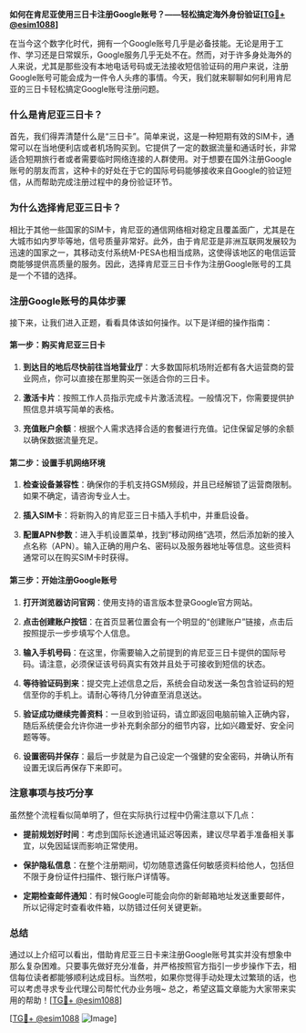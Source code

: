 **如何在肯尼亚使用三日卡注册Google账号？——轻松搞定海外身份验证[[TG💪+ @esim1088](https://t.me/s/esim1088)]**

在当今这个数字化时代，拥有一个Google账号几乎是必备技能。无论是用于工作、学习还是日常娱乐，Google服务几乎无处不在。然而，对于许多身处海外的人来说，尤其是那些没有本地电话号码或无法接收短信验证码的用户来说，注册Google账号可能会成为一件令人头疼的事情。今天，我们就来聊聊如何利用肯尼亚的三日卡轻松搞定Google账号注册问题。

### 什么是肯尼亚三日卡？

首先，我们得弄清楚什么是“三日卡”。简单来说，这是一种短期有效的SIM卡，通常可以在当地便利店或者机场购买到。它提供了一定的数据流量和通话时长，非常适合短期旅行者或者需要临时网络连接的人群使用。对于想要在国外注册Google账号的朋友而言，这种卡的好处在于它的国际号码能够接收来自Google的验证短信，从而帮助完成注册过程中的身份验证环节。

### 为什么选择肯尼亚三日卡？

相比于其他一些国家的SIM卡，肯尼亚的通信网络相对稳定且覆盖面广，尤其是在大城市如内罗毕等地，信号质量非常好。此外，由于肯尼亚是非洲互联网发展较为迅速的国家之一，其移动支付系统M-PESA也相当成熟，这使得该地区的电信运营商能够提供高质量的服务。因此，选择肯尼亚三日卡作为注册Google账号的工具是一个不错的选择。

### 注册Google账号的具体步骤

接下来，让我们进入正题，看看具体该如何操作。以下是详细的操作指南：

#### 第一步：购买肯尼亚三日卡

1. **到达目的地后尽快前往当地营业厅**：大多数国际机场附近都有各大运营商的营业网点，你可以直接在那里购买一张适合你的三日卡。
   
2. **激活卡片**：按照工作人员指示完成卡片激活流程。一般情况下，你需要提供护照信息并填写简单的表格。

3. **充值账户余额**：根据个人需求选择合适的套餐进行充值。记住保留足够的余额以确保数据流量充足。

#### 第二步：设置手机网络环境

1. **检查设备兼容性**：确保你的手机支持GSM频段，并且已经解锁了运营商限制。如果不确定，请咨询专业人士。

2. **插入SIM卡**：将新购入的肯尼亚三日卡插入手机中，并重启设备。

3. **配置APN参数**：进入手机设置菜单，找到“移动网络”选项，然后添加新的接入点名称（APN）。输入正确的用户名、密码以及服务器地址等信息。这些资料通常可以在购买SIM卡时获得。

#### 第三步：开始注册Google账号

1. **打开浏览器访问官网**：使用支持的语言版本登录Google官方网站。

2. **点击创建账户按钮**：在首页显著位置会有一个明显的“创建账户”链接，点击后按照提示一步步填写个人信息。

3. **输入手机号码**：在这里，你需要输入之前提到的肯尼亚三日卡提供的国际号码。请注意，必须保证该号码真实有效并且处于可接收到短信的状态。

4. **等待验证码到来**：提交完上述信息之后，系统会自动发送一条包含验证码的短信至你的手机上。请耐心等待几分钟直至消息送达。

5. **验证成功继续完善资料**：一旦收到验证码，请立即返回电脑前输入正确内容，随后系统便会允许你进一步补充剩余部分的细节内容，比如兴趣爱好、安全问题等等。

6. **设置密码并保存**：最后一步就是为自己设定一个强健的安全密码，并确认所有设置无误后再保存下来即可。

### 注意事项与技巧分享

虽然整个流程看似简单明了，但在实际执行过程中仍需注意以下几点：

- **提前规划好时间**：考虑到国际长途通讯延迟等因素，建议尽早着手准备相关事宜，以免因延误而影响正常使用。
  
- **保护隐私信息**：在整个注册期间，切勿随意透露任何敏感资料给他人，包括但不限于身份证件扫描件、银行账户详情等。

- **定期检查邮件通知**：有时候Google可能会向你的新邮箱地址发送重要邮件，所以记得定时查看收件箱，以防错过任何关键更新。

### 总结

通过以上介绍可以看出，借助肯尼亚三日卡来注册Google账号其实并没有想象中那么复杂困难。只要事先做好充分准备，并严格按照官方指引一步步操作下去，相信每位读者都能够顺利达成目标。当然啦，如果你觉得手动处理太过繁琐的话，也可以考虑寻求专业代理公司帮忙代办业务哦~ 总之，希望这篇文章能为大家带来实用的帮助！[[TG💪+ @esim1088](https://t.me/s/esim1088)]

[[TG💪+ @esim1088](https://t.me/s/esim1088) ![Image](https://i.postimg.cc/4NQfJmqS/Snipaste-2025-05-13-00-14-12.png)]